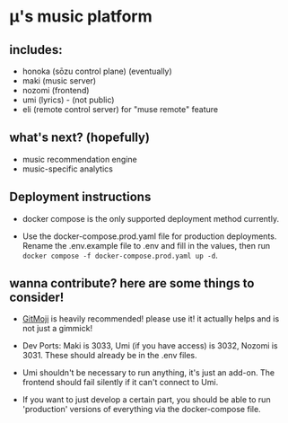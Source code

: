 # μ's music platform

## includes:
- honoka (sōzu control plane) (eventually)
- maki (music server)
- nozomi (frontend)
- umi (lyrics) - (not public)
- eli (remote control server) for "muse remote" feature

## what's next? (hopefully)

- music recommendation engine
- music-specific analytics

## Deployment instructions

- docker compose is the only supported deployment method currently.

- Use the docker-compose.prod.yaml file for production deployments. Rename the .env.example file to .env and fill in the values, then run `docker compose -f docker-compose.prod.yaml up -d`.

## wanna contribute? here are some things to consider!

- [GitMoji](https://gitmoji.dev) is heavily recommended! please use it! it actually helps and is not just a gimmick!

- Dev Ports: Maki is 3033, Umi (if you have access) is 3032, Nozomi is 3031. These should already be in the .env files.

- Umi shouldn't be necessary to run anything, it's just an add-on. The frontend should fail silently if it can't connect to Umi.

- If you want to just develop a certain part, you should be able to run 'production' versions of everything via the docker-compose file.
